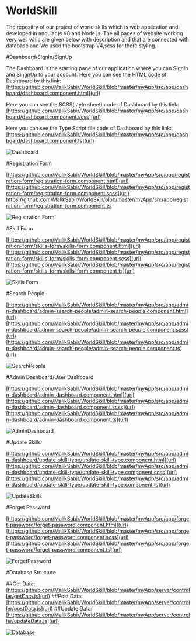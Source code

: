 # WorldSkill
The repositry of our project of world skills which is web application and developed in angular js V8 and Node js.
The all pages of website working very well whic are given below with description and that are connected with database
and We used the bootstrap V4,scss for there styling.

#Dashboard/SignIn/SignUp

The Dashboard is the starting page of our application where you can SignIn and SingnUp to your account.
Here you can see the HTML code of Dashboard by this link: [https://github.com/MalikSabir/WorldSkill/blob/master/myApp/src/app/dashboard/dashboard.component.html](url)

Here you can see the SCSS(style sheet) code of Dashboard by this link:
[https://github.com/MalikSabir/WorldSkill/blob/master/myApp/src/app/dashboard/dashboard.component.scss](url)

Here you can see the Type Script file code of Dashboard by this link:
[https://github.com/MalikSabir/WorldSkill/blob/master/myApp/src/app/dashboard/dashboard.component.ts](url)

![Dashboard](https://user-images.githubusercontent.com/66254986/83444526-f8701000-a464-11ea-97d9-35490a98b13a.PNG)

#Registration Form

[https://github.com/MalikSabir/WorldSkill/blob/master/myApp/src/app/registration-form/registration-form.component.html](url)
[https://github.com/MalikSabir/WorldSkill/blob/master/myApp/src/app/registration-form/registration-form.component.scss](url)
https://github.com/MalikSabir/WorldSkill/blob/master/myApp/src/app/registration-form/registration-form.component.ts

![Registration Form](https://user-images.githubusercontent.com/66254986/83444366-b8109200-a464-11ea-8d2a-c2a7e7ada7b5.PNG)

#Skill Form

[https://github.com/MalikSabir/WorldSkill/blob/master/myApp/src/app/registration-form/skills-form/skills-form.component.html](url)
[https://github.com/MalikSabir/WorldSkill/blob/master/myApp/src/app/registration-form/skills-form/skills-form.component.scss](url)
[https://github.com/MalikSabir/WorldSkill/blob/master/myApp/src/app/registration-form/skills-form/skills-form.component.ts](url)

![Skills Form](https://user-images.githubusercontent.com/66254986/83444684-2d7c6280-a465-11ea-93b1-406141b753bb.PNG)

#Search People

[https://github.com/MalikSabir/WorldSkill/blob/master/myApp/src/app/admin-dashboard/admin-search-people/admin-search-people.component.html](url)
[https://github.com/MalikSabir/WorldSkill/blob/master/myApp/src/app/admin-dashboard/admin-search-people/admin-search-people.component.scss](url)
[https://github.com/MalikSabir/WorldSkill/blob/master/myApp/src/app/admin-dashboard/admin-search-people/admin-search-people.component.ts](url)

![SearchPeople](https://user-images.githubusercontent.com/66254986/83443266-e7260400-a462-11ea-962f-a4fedef791bc.PNG)

#Admin Dashboard/User Dashboard

[https://github.com/MalikSabir/WorldSkill/blob/master/myApp/src/app/admin-dashboard/admin-dashboard.component.html](url)
[https://github.com/MalikSabir/WorldSkill/blob/master/myApp/src/app/admin-dashboard/admin-dashboard.component.scss](url)
[https://github.com/MalikSabir/WorldSkill/blob/master/myApp/src/app/admin-dashboard/admin-dashboard.component.ts](url)

![AdminDashboard](https://user-images.githubusercontent.com/66254986/83444829-64527880-a465-11ea-9c70-f242d275c182.PNG)

#Update Skills

[https://github.com/MalikSabir/WorldSkill/blob/master/myApp/src/app/admin-dashboard/update-skill-type/update-skill-type.component.html](url)
[https://github.com/MalikSabir/WorldSkill/blob/master/myApp/src/app/admin-dashboard/update-skill-type/update-skill-type.component.scss](url)
[https://github.com/MalikSabir/WorldSkill/blob/master/myApp/src/app/admin-dashboard/update-skill-type/update-skill-type.component.ts](url)

![UpdateSkills](https://user-images.githubusercontent.com/66254986/83445108-d4f99500-a465-11ea-9035-ecbf1d09f3d4.PNG)

#Forget Password

[https://github.com/MalikSabir/WorldSkill/blob/master/myApp/src/app/forget-password/forget-password.component.html](url)
[https://github.com/MalikSabir/WorldSkill/blob/master/myApp/src/app/forget-password/forget-password.component.scss](url)
[https://github.com/MalikSabir/WorldSkill/blob/master/myApp/src/app/forget-password/forget-password.component.ts](url)

![ForgetPassword](https://user-images.githubusercontent.com/66254986/83444981-a380c980-a465-11ea-8dfd-2b212a3484c9.PNG)

#Database Structure

##Get Data: 
[https://github.com/MalikSabir/WorldSkill/blob/master/myApp/server/controller/getData.js](url)
##Post Data:
[https://github.com/MalikSabir/WorldSkill/blob/master/myApp/server/controller/postData.js](url)
##Update Data:
[https://github.com/MalikSabir/WorldSkill/blob/master/myApp/server/controller/updateData.js](url)

![Database](https://user-images.githubusercontent.com/66254986/83445301-299d1000-a466-11ea-9423-bd912ca5ef11.PNG)


